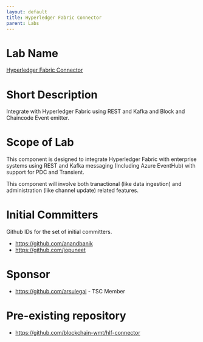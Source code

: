 ```yaml
---
layout: default
title: Hyperledger Fabric Connector
parent: Labs
---
```

# Lab Name
[Hyperledger Fabric Connector](https://github.com/hyperledger-labs/hlf-connector)

# Short Description
Integrate with Hyperledger Fabric using REST and Kafka and Block and Chaincode Event emitter.

# Scope of Lab
This component is designed to integrate Hyperledger Fabric with enterprise systems using REST and Kafka messaging (Including Azure EventHub) with support for PDC and Transient.

This component will involve both tranactional (like data ingestion) and administration (like channel update) related features.

# Initial Committers
Github IDs for the set of initial committers.
- https://github.com/anandbanik
- https://github.com/jopuneet


# Sponsor

- https://github.com/arsulegai  - TSC Member

# Pre-existing repository
- https://github.com/blockchain-wmt/hlf-connector
